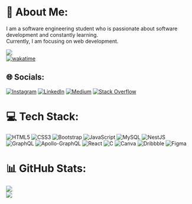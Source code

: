 # 💫 About Me:
I am a software engineering student who is passionate about software development and constantly learning. <br>Currently, I am focusing on web development.

![](https://visitcount.itsvg.in/api?id=EnesGurbuz1&icon=0&color=7) <br/>
[![wakatime](https://wakatime.com/badge/user/869c4ef9-2f34-4e13-bdb1-096985b89bf4.svg)](https://wakatime.com/@869c4ef9-2f34-4e13-bdb1-096985b89bf4)

## 🌐 Socials:
[![Instagram](https://img.shields.io/badge/Instagram-%23E4405F.svg?logo=Instagram&logoColor=white)](https://instagram.com/ensgrbzzz) [![LinkedIn](https://img.shields.io/badge/LinkedIn-%230077B5.svg?logo=linkedin&logoColor=white)](https://www.linkedin.com/in/enesbugragurbuz1/) [![Medium](https://img.shields.io/badge/Medium-12100E?logo=medium&logoColor=white)](https://medium.com/@@enesbugragurbuz1) [![Stack Overflow](https://img.shields.io/badge/-Stackoverflow-FE7A16?logo=stack-overflow&logoColor=white)](https://stackoverflow.com/users/21531629) 

# 💻 Tech Stack:
![HTML5](https://img.shields.io/badge/html5-%23E34F26.svg?style=for-the-badge&logo=html5&logoColor=white) ![CSS3](https://img.shields.io/badge/css3-%231572B6.svg?style=for-the-badge&logo=css3&logoColor=white) ![Bootstrap](https://img.shields.io/badge/bootstrap-%23563D7C.svg?style=for-the-badge&logo=bootstrap&logoColor=white) ![JavaScript](https://img.shields.io/badge/javascript-%23323330.svg?style=for-the-badge&logo=javascript&logoColor=%23F7DF1E)
![MySQL](https://img.shields.io/badge/mysql-%2300f.svg?style=for-the-badge&logo=mysql&logoColor=white)
![NestJS](https://img.shields.io/badge/nestjs-%23E0234E.svg?style=for-the-badge&logo=nestjs&logoColor=white)
![GraphQL](https://img.shields.io/badge/-GraphQL-E10098?style=for-the-badge&logo=graphql&logoColor=white)
![Apollo-GraphQL](https://img.shields.io/badge/-ApolloGraphQL-311C87?style=for-the-badge&logo=apollo-graphql)
![React](https://img.shields.io/badge/react-%2320232a.svg?style=for-the-badge&logo=react&logoColor=%2361DAFB) ![C](https://img.shields.io/badge/c-%2300599C.svg?style=for-the-badge&logo=c&logoColor=white) ![Canva](https://img.shields.io/badge/Canva-%2300C4CC.svg?style=for-the-badge&logo=Canva&logoColor=white) ![Dribbble](https://img.shields.io/badge/Dribbble-EA4C89?style=for-the-badge&logo=dribbble&logoColor=white) ![Figma](https://img.shields.io/badge/figma-%23F24E1E.svg?style=for-the-badge&logo=figma&logoColor=white)
# 📊 GitHub Stats:
![](https://github-readme-stats.vercel.app/api?username=EnesGurbuz1&theme=swift&hide_border=false&include_all_commits=false&count_private=false)<br/>
![](https://github-readme-streak-stats.herokuapp.com/?user=EnesGurbuz1&theme=swift&hide_border=false)<br/>

<!-- Proudly created with GPRM ( https://gprm.itsvg.in ) -->

